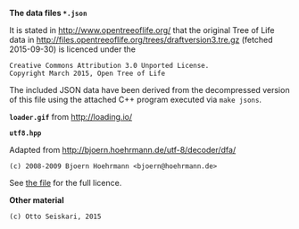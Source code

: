 
__The data files `*.json`__

It is stated in http://www.opentreeoflife.org/ that the original Tree of Life
data in http://files.opentreeoflife.org/trees/draftversion3.tre.gz (fetched
2015-09-30) is licenced under the

    Creative Commons Attribution 3.0 Unported License.
    Copyright March 2015, Open Tree of Life

The included JSON data have been derived from the decompressed version of
this file using the attached C++ program executed via `make jsons`.

__`loader.gif`__ from http://loading.io/

__`utf8.hpp`__

Adapted from http://bjoern.hoehrmann.de/utf-8/decoder/dfa/ 

    (c) 2008-2009 Bjoern Hoehrmann <bjoern@hoehrmann.de>

See [the file](include/utf8.hpp) for the full licence.

__Other material__

    (c) Otto Seiskari, 2015


